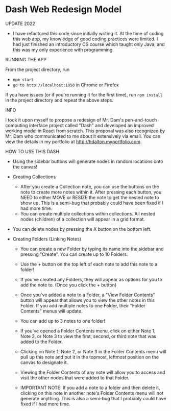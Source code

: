 # Dash Web Redesign Model

UPDATE 2022 

* I have refactored this code since initially writing it. At the time of coding this web app, my knowledge of good coding practices were limited. I had just finished an introductory CS course which taught only Java, and this was my only experience with programming. 

RUNNING THE APP 

From the project directory, run
* `npm start`
* `go to http://localhost:1050` in Chrome or Firefox

If you have issues (or if you're running it for the first time), run `npm install` in the project directory and repeat the above steps.

INFO 

I took it upon myself to propose a redesign of Mr. Dam's pen-and-touch computing interface project called "Dash" and developed an improved working model in React from scratch. This proposal was also recognized by Mr. Dam who communicated to me about it extensively via email. You can view the details in my portfolio at http://hdalton.myportfolio.com.

HOW TO USE THIS DASH

* Using the sidebar buttons will generate nodes in random locations onto the canvas! 

* Creating Collections 
    * After you create a Collection note, you can use the buttons on the note to create more notes within it. After pressing each button, 
      you NEED to either MOVE or RESIZE the note to get the nested note to show up. This is a semi-bug that probably could have been fixed 
      if I had more time. 
    * You can create multiple collections within collections. All nested nodes (children) of a collection will appear in a grid format. 

* You can delete nodes by pressing the X button on the bottom left. 

* Creating Folders (Linking Notes)
    * You can create a new Folder by typing its name into the sidebar and pressing "Create". You can create up to 10 Folders. 
    * Use the + button on the top left of each note to add this note to a folder! 
    * If you've created any Folders, they will appear as options for you to add the note to. (Once you click the + button)

    * Once you've added a note to a Folder, a "View Folder Contents" button will appear that allows you to view the other notes in 
      this Folder. If you add multiple notes to one Folder, their "Folder Contents" menus will update. 
    * You can add up to 3 notes to one folder!
    * If you've opened a Folder Contents menu, click on either Note 1, Note 2, or Note 3 to view the first, second, or third note 
      that was added to the Folder. 
    * Clicking on Note 1, Note 2, or Note 3 in the Folder Contents menu will pull up this note and put it in the topmost, leftmost 
      position on the canvas to designate it. 

    * Viewing the Folder Contents of any note will allow you to access and visit the other nodes that were added to that Folder. 

    * IMPORTANT NOTE: If you add a note to a folder and then delete it, clicking on this note in another note's Folder Contents menu
    will not generate anything. This is also a semi-bug that I probably could have fixed if I had more time. 


